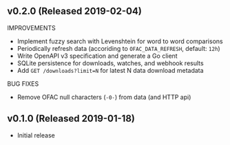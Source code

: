 ## v0.2.0 (Released 2019-02-04)

IMPROVEMENTS

- Implement fuzzy search with Levenshtein for word to word comparisons
- Periodically refresh data (accoriding to `OFAC_DATA_REFRESH`, default: `12h`)
- Write OpenAPI v3 specification and generate a Go client
- SQLite persistence for downloads, watches, and webhook results
- Add `GET /downloads?limit=N` for latest N data download metadata

BUG FIXES

- Remove OFAC null characters (`-0-`) from data (and HTTP api)

## v0.1.0 (Released 2019-01-18)

- Initial release
